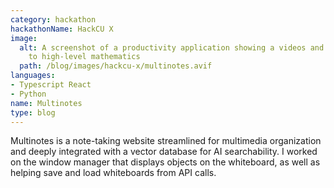 ```yaml
---
category: hackathon
hackathonName: HackCU X
image:
  alt: A screenshot of a productivity application showing a videos and notes relating
    to high-level mathematics
  path: /blog/images/hackcu-x/multinotes.avif
languages:
- Typescript React
- Python
name: Multinotes
type: blog
---
```

Multinotes is a note-taking website streamlined for multimedia organization and
deeply integrated with a vector database for AI searchability. I worked on the
window manager that displays objects on the whiteboard, as well as helping save
and load whiteboards from API calls.
